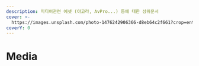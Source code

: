 ```yaml
---
description: 미디어관련 에셋 (아고라, AvPro...) 등에 대한 상위문서
cover: >-
  https://images.unsplash.com/photo-1476242906366-d8eb64c2f661?crop=entropy&cs=srgb&fm=jpg&ixid=M3wxOTcwMjR8MHwxfHNlYXJjaHwxMHx8bWVkaWF8ZW58MHx8fHwxNjg4NDU0MzI0fDA&ixlib=rb-4.0.3&q=85
coverY: 0
---
```


# Media

